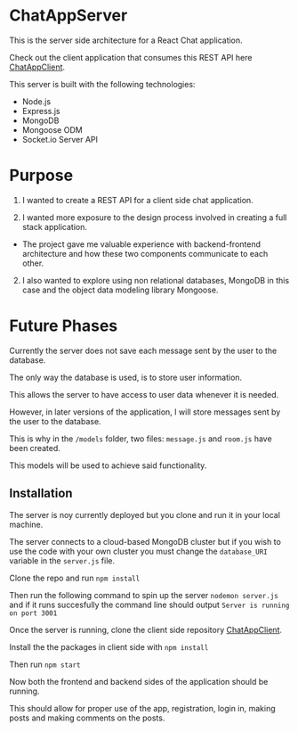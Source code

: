 # ChatAppServer

This is the server side architecture for a React Chat application. 

Check out the client application that consumes this REST API here [ChatAppClient](https://github.com/elewites/ChatAppClient.git).

This server is built with the following technologies: 
- Node.js
- Express.js
- MongoDB
- Mongoose ODM
- Socket.io Server API

# Purpose

1. I wanted to create a REST API for a client side chat application. 

2. I wanted more exposure to the design process involved in creating a full stack application. 
- The project gave me valuable experience with backend-frontend architecture and how these two components communicate to each other.  

2. I also wanted to explore using non relational databases, MongoDB in this case and the object data modeling library Mongoose. 

# Future Phases

Currently the server does not save each message sent by the user to the database. 

The only way the database is used, is to store user information. 

This allows the server to have access to user data whenever it is needed.

However, in later versions of the application, I will store messages sent by the user to the database. 

This is why in the `/models` folder, two files: `message.js` and `room.js` have been created. 

This models will be used to achieve said functionality. 

## Installation

The server is noy currently deployed but you clone and run it in your local machine. 

The server connects to a cloud-based MongoDB cluster but if you wish to use the code with your own cluster you must change
the `database_URI` variable in the `server.js` file.

Clone the repo and run `npm install`

Then run the following command to spin up the server `nodemon server.js` and if it runs succesfully the command line
should output `Server is running on port 3001`

Once the server is running, clone the client side repository [ChatAppClient](https://github.com/elewites/ChatAppClient.git). 

Install the the packages in client side with `npm install`

Then run `npm start`

Now both the frontend and backend sides of the application should be running. 

This should allow for proper use of the app, registration, login in, making posts and making comments on the posts. 
